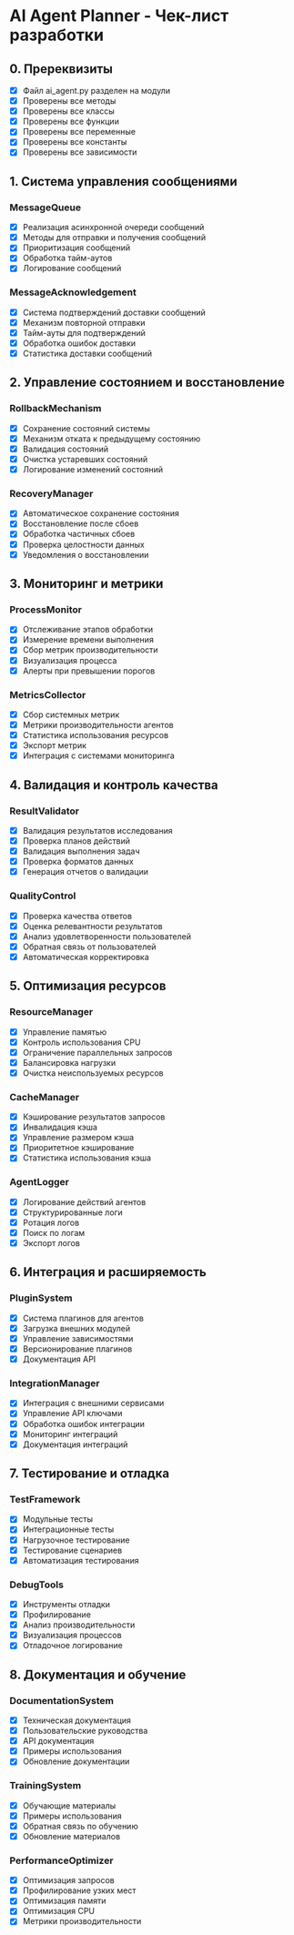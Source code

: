 # AI Agent Planner - Чек-лист разработки

## 0. Пререквизиты
- [x] Файл ai_agent.py разделен на модули
- [x] Проверены все методы
- [x] Проверены все классы
- [x] Проверены все функции
- [x] Проверены все переменные
- [x] Проверены все константы
- [x] Проверены все зависимости

## 1. Система управления сообщениями
### MessageQueue
- [x] Реализация асинхронной очереди сообщений
- [x] Методы для отправки и получения сообщений
- [x] Приоритизация сообщений
- [x] Обработка тайм-аутов
- [x] Логирование сообщений

### MessageAcknowledgement
- [x] Система подтверждений доставки сообщений
- [x] Механизм повторной отправки
- [x] Тайм-ауты для подтверждений
- [x] Обработка ошибок доставки
- [x] Статистика доставки сообщений

## 2. Управление состоянием и восстановление
### RollbackMechanism
- [x] Сохранение состояний системы
- [x] Механизм отката к предыдущему состоянию
- [x] Валидация состояний
- [x] Очистка устаревших состояний
- [x] Логирование изменений состояний

### RecoveryManager
- [x] Автоматическое сохранение состояния
- [x] Восстановление после сбоев
- [x] Обработка частичных сбоев
- [x] Проверка целостности данных
- [x] Уведомления о восстановлении

## 3. Мониторинг и метрики
### ProcessMonitor
- [x] Отслеживание этапов обработки
- [x] Измерение времени выполнения
- [x] Сбор метрик производительности
- [x] Визуализация процесса
- [x] Алерты при превышении порогов

### MetricsCollector
- [x] Сбор системных метрик
- [x] Метрики производительности агентов
- [x] Статистика использования ресурсов
- [x] Экспорт метрик
- [x] Интеграция с системами мониторинга

## 4. Валидация и контроль качества
### ResultValidator
- [x] Валидация результатов исследования
- [x] Проверка планов действий
- [x] Валидация выполнения задач
- [x] Проверка форматов данных
- [x] Генерация отчетов о валидации

### QualityControl
- [x] Проверка качества ответов
- [x] Оценка релевантности результатов
- [x] Анализ удовлетворенности пользователей
- [x] Обратная связь от пользователей
- [x] Автоматическая корректировка

## 5. Оптимизация ресурсов
### ResourceManager
- [x] Управление памятью
- [x] Контроль использования CPU
- [x] Ограничение параллельных запросов
- [x] Балансировка нагрузки
- [x] Очистка неиспользуемых ресурсов

### CacheManager
- [x] Кэширование результатов запросов
- [x] Инвалидация кэша
- [x] Управление размером кэша
- [x] Приоритетное кэширование
- [x] Статистика использования кэша

### AgentLogger
- [x] Логирование действий агентов
- [x] Структурированные логи
- [x] Ротация логов
- [x] Поиск по логам
- [x] Экспорт логов

## 6. Интеграция и расширяемость
### PluginSystem
- [x] Система плагинов для агентов
- [x] Загрузка внешних модулей
- [x] Управление зависимостями
- [x] Версионирование плагинов
- [x] Документация API

### IntegrationManager
- [x] Интеграция с внешними сервисами
- [x] Управление API ключами
- [x] Обработка ошибок интеграции
- [x] Мониторинг интеграций
- [x] Документация интеграций

## 7. Тестирование и отладка
### TestFramework
- [x] Модульные тесты
- [x] Интеграционные тесты
- [x] Нагрузочное тестирование
- [x] Тестирование сценариев
- [x] Автоматизация тестирования

### DebugTools
- [x] Инструменты отладки
- [x] Профилирование
- [x] Анализ производительности
- [x] Визуализация процессов
- [x] Отладочное логирование

## 8. Документация и обучение
### DocumentationSystem
- [x] Техническая документация
- [x] Пользовательские руководства
- [x] API документация
- [x] Примеры использования
- [x] Обновление документации

### TrainingSystem
- [x] Обучающие материалы
- [x] Примеры использования
- [x] Обратная связь по обучению
- [x] Обновление материалов

### PerformanceOptimizer
- [x] Оптимизация запросов
- [x] Профилирование узких мест
- [x] Оптимизация памяти
- [x] Оптимизация CPU
- [x] Метрики производительности 